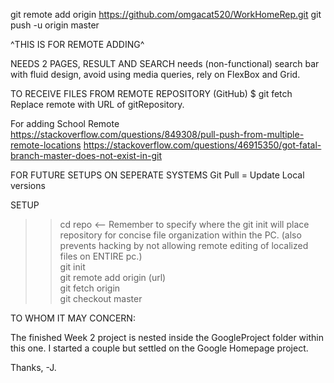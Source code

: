 git remote add origin https://github.com/omgacat520/WorkHomeRep.git
git push -u origin master

^THIS IS FOR REMOTE ADDING^


NEEDS 2 PAGES, RESULT AND SEARCH
needs (non-functional) search bar with fluid design,
avoid using media queries, rely on FlexBox and Grid.


TO RECEIVE FILES FROM REMOTE REPOSITORY (GitHub)
$ git fetch <remote> Replace remote with URL of gitRepository.

For adding School Remote https://stackoverflow.com/questions/849308/pull-push-from-multiple-remote-locations
https://stackoverflow.com/questions/46915350/got-fatal-branch-master-does-not-exist-in-git

FOR FUTURE SETUPS ON SEPERATE SYSTEMS
Git Pull = Update Local versions

SETUP
>>cd repo <-- Remember to specify where the git init will place repository for concise file organization within the PC. (also prevents hacking by not allowing remote editing of localized files on ENTIRE pc.)<br>
>>git init<br>
>>git remote add origin (url)<br>
>>git fetch origin<br>
>>git checkout master<br>


TO WHOM IT MAY CONCERN:

The finished Week 2 project is nested inside the GoogleProject folder within this one.
I started a couple but settled on the Google Homepage project.

Thanks, -J.